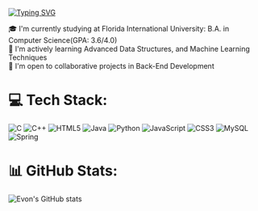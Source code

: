 [![Typing SVG](https://readme-typing-svg.demolab.com/?font=Fira+Code&amp;size=40&amp;duration=3500&amp;pause=1000&amp;color=008000&amp;center=true&amp;vCenter=true&amp;random=false&amp;width=500&amp;lines=Hi!%F0%9F%91%8B;I'm+Evon+Troy+👋">)](https://git.io/typing-svg)

🎓 I'm currently studying at Florida International University: B.A. in Computer Science(GPA: 3.6/4.0)<br/>
🌱 I'm actively learning Advanced Data Structures, and Machine Learning Techniques<br/>
👯 I'm open to collaborative projects in Back-End Development<br/>

# 💻 Tech Stack:
![C](https://img.shields.io/badge/c-%2300599C.svg?style=for-the-badge&logo=c&logoColor=white) ![C++](https://img.shields.io/badge/c++-%2300599C.svg?style=for-the-badge&logo=c%2B%2B&logoColor=white) ![HTML5](https://img.shields.io/badge/html5-%23E34F26.svg?style=for-the-badge&logo=html5&logoColor=white) ![Java](https://img.shields.io/badge/java-%23ED8B00.svg?style=for-the-badge&logo=openjdk&logoColor=white) ![Python](https://img.shields.io/badge/python-3670A0?style=for-the-badge&logo=python&logoColor=ffdd54) ![JavaScript](https://img.shields.io/badge/javascript-%23323330.svg?style=for-the-badge&logo=javascript&logoColor=%23F7DF1E) ![CSS3](https://img.shields.io/badge/css3-%231572B6.svg?style=for-the-badge&logo=css3&logoColor=white) ![MySQL](https://img.shields.io/badge/mysql-%2300000f.svg?style=for-the-badge&logo=mysql&logoColor=white) ![Spring](https://img.shields.io/badge/spring-%236DB33F.svg?style=for-the-badge&logo=spring&logoColor=white)


# 📊 GitHub Stats:
<!--GitHub stats -->
![Evon's GitHub stats](https://github-readme-stats.vercel.app/api?username=evon-troy-codes&show_icons=true&theme=transparent)



